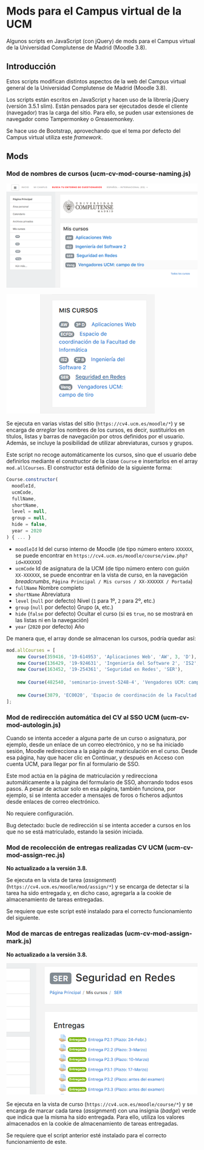 # Mods para el Campus virtual de la UCM

Algunos scripts en JavaScript (con jQuery) de mods para el Campus virtual de la Universidad Complutense de Madrid (Moodle 3.8).

## Introducción

Estos scripts modifican distintos aspectos de la web del Campus virtual general de la Universidad Complutense de Madrid (Moodle 3.8).

Los scripts están escritos en JavaScript y hacen uso de la librería jQuery (versión 3.5.1 slim). Están pensados para ser ejecutados desde el cliente (navegador) tras la carga del sitio. Para ello, se puden usar extensiones de navegador como Tampermonkey o Greasemonkey.

Se hace uso de Bootstrap, aprovechando que el tema por defecto del Campus virtual utiliza este _framework_.

## Mods

### Mod de nombres de cursos (ucm-cv-mod-course-naming.js)

![Demostración del cambio de nombre en la lista de sitios principal](https://raw.githubusercontent.com/juancrrn/ucm-cv-mods/for-moodle-3.8/screenshots/screenshot-course-list-home.png)

![Demostración del cambio de nombre en el menú de sitios](https://raw.githubusercontent.com/juancrrn/ucm-cv-mods/for-moodle-3.8/screenshots/screenshot-course-list-drawer.png)

Se ejecuta en varias vistas del sitio (`https://cv4.ucm.es/moodle/*`) y se encarga de _arreglar_ los nombres de los cursos, es decir, sustituirlos en títulos, listas y barras de navegación por otros definidos por el usuario. Además, se incluye la posibilidad de utilizar abreviaturas, cursos y grupos.

Este script no recoge automáticamente los cursos, sino que el usuario debe definirlos mediante el constructor de la clase `Course` e insertarlos en el array `mod.allCourses`. El constructor está definido de la siguiente forma:

```javascript
Course.constructor(
  moodleId,
  ucmCode,
  fullName,
  shortName,
  level = null,
  group = null,
  hide = false,
  year = 2020
) { ... }
```

- `moodleId` Id del curso interno de Moodle (de tipo número entero `XXXXXX`, se puede encontrar en `https://cv4.ucm.es/moodle/course/view.php?id=XXXXXX`)
- `ucmCode` Id de asignatura de la UCM (de tipo número entero con guión `XX-XXXXXX`, se puede encontrar en la vista de curso, en la navegación _breadcrumbs_, `Página Principal / Mis cursos / XX-XXXXXX / Portada`)
- `fullName` Nombre completo
- `shortName` Abreviatura
- `level` (`null` por defecto) Nivel (`1` para 1º, `2` para 2º, etc.)
- `group` (`null` por defecto) Grupo (`A`, etc.)
- `hide` (`false` por defecto) Ocultar el curso (si es `true`, no se mostrará en las listas ni en la navegación)
- `year` (`2020` por defecto) Año

De manera que, el array donde se almacenan los cursos, podría quedar así:

```javascript
mod.allCourses = [
    new Course(359416, '19-614953', 'Aplicaciones Web', 'AW', 3, 'D'),
    new Course(136429, '19-924631', 'Ingeniería del Software 2', 'IS2', 2, 'B'),
    new Course(163452, '19-254361', 'Seguridad en Redes', 'SER'),

    new Course(482540, 'seminario-invest-5248-4', 'Vengadores UCM: campo de tiro', 'Veng'),

    new Course(3879, 'EC0020', 'Espacio de coordinación de la Facultad de Informática', 'ECFDI', null, null, true),
];
```

### Mod de redirección automática del CV al SSO UCM (ucm-cv-mod-autologin.js)

Cuando se intenta acceder a alguna parte de un curso o asignatura, por ejemplo, desde un enlace de un correo electrónico, y no se ha iniciado sesión, Moodle redirecciona a la página de matriculación en el curso. Desde esa página, hay que hacer clic en Continuar, y después en Acceso con cuenta UCM, para llegar por fin al formulario de SSO.

Este mod actúa en la página de matriculación y redirecciona automáticamente a la página del formulario de SSO, ahorrando todos esos pasos. A pesar de actuar solo en esa página, también funciona, por ejemplo, si se intenta acceder a mensajes de foros o ficheros adjuntos desde enlaces de correo electrónico.

No requiere configuración.

Bug detectado: bucle de redirección si se intenta acceder a cursos en los que no se está matriculado, estando la sesión iniciada.

### Mod de recolección de entregas realizadas CV UCM (ucm-cv-mod-assign-rec.js)

**No actualizado a la versión 3.8.**

Se ejecuta en la vista de tarea (_assignment_) (`https://cv4.ucm.es/moodle/mod/assign/*`) y se encarga de detectar si la tarea ha sido entregada y, en dicho caso, agregarla a la cookie de almacenamiento de tareas entregadas.

Se requiere que este script esté instalado para el correcto funcionamiento del siguiente.

### Mod de marcas de entregas realizadas (ucm-cv-mod-assign-mark.js)

**No actualizado a la versión 3.8.**

![Demostración de las insignias de entrega en la vista de un curso](https://raw.githubusercontent.com/juancrrn/ucm-cv-mods/for-moodle-3.8/screenshots/screenshot-assign-marks.png)

Se ejecuta en la vista de curso (`https://cv4.ucm.es/moodle/course/*`) y se encarga de marcar cada tarea (_assignment_) con una insignia (_badge_) verde que indica que la misma ha sido entregada. Para ello, utiliza los valores almacenados en la cookie de almacenamiento de tareas entregadas.

Se requiere que el script anterior esté instalado para el correcto funcionamiento de este.
